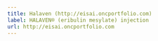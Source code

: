 ```yaml
---
title: Halaven (http://eisai.oncportfolio.com)
label: HALAVEN® (eribulin mesylate) injection
url: http://eisai.oncportfolio.com
---
```


